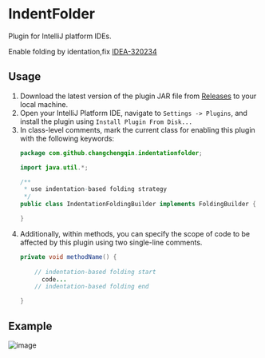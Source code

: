 # IndentFolder
Plugin for IntelliJ platform IDEs.

Enable folding by identation,fix <a href="https://youtrack.jetbrains.com/issue/IDEA-320234">IDEA-320234</a>


## Usage
1. Download the latest version of the plugin JAR file from [<a href="https://youtrack.jetbrains.com/issue/IDEA-320234">Releases</a>](https://github.com/changchengqin/indent-folder/releases) to your local machine.
2. Open your IntelliJ Platform IDE, navigate to `Settings -> Plugins`, and install the plugin using `Install Plugin From Disk...`
3. In class-level comments, mark the current class for enabling this plugin with the following keywords:
    ```java
    package com.github.changchengqin.indentationfolder;
    
    import java.util.*;
    
    /**
     * use indentation-based folding strategy
     */
    public class IndentationFoldingBuilder implements FoldingBuilder {
    
    }
    ```
4. Additionally, within methods, you can specify the scope of code to be affected by this plugin using two single-line comments.
    ```java
    private void methodName() {
        
        // indentation-based folding start
          code...
        // indentation-based folding end
    
    }
    ```
## Example
   
   ![image](https://github.com/changchengqin/indent-folder/assets/3336443/2b24330e-1407-4a44-a3ab-ed990eb7a6ce)
